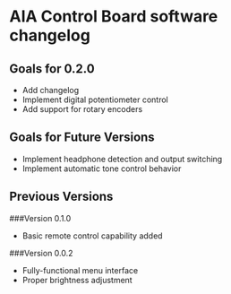 AIA Control Board software changelog
====================================

Goals for 0.2.0
---------------
 * Add changelog
 * Implement digital potentiometer control
 * Add support for rotary encoders
 
Goals for Future Versions
-------------------------
 * Implement headphone detection and output switching
 * Implement automatic tone control behavior

Previous Versions
-----------------

###Version 0.1.0

 * Basic remote control capability added

###Version 0.0.2

 * Fully-functional menu interface
 * Proper brightness adjustment